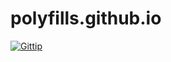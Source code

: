 
# polyfills.github.io

[![Gittip][gittip-image]][gittip-url]

[gittip-image]: https://img.shields.io/gratipay/jonathanong.svg?style=flat-square
[gittip-url]: https://gratipay.com/jonathanong/
